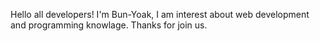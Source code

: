 Hello all developers! I'm Bun-Yoak, I am interest about web development and programming knowlage.
Thanks for join us.


<!---
Bun-Yaok/Bun-Yaok is a ✨ special ✨ repository because its `README.md` (this file) appears on your GitHub profile.
You can click the Preview link to take a look at your changes.
--->
